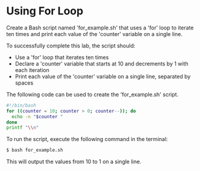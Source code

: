 # Using For Loop

Create a Bash script named 'for_example.sh' that uses a 'for' loop to iterate ten times and print each value of the 'counter' variable on a single line.

To successfully complete this lab, the script should:

- Use a 'for' loop that iterates ten times
- Declare a 'counter' variable that starts at 10 and decrements by 1 with each iteration
- Print each value of the 'counter' variable on a single line, separated by spaces

The following code can be used to create the 'for_example.sh' script.

```bash
#!/bin/bash
for ((counter = 10; counter > 0; counter--)); do
  echo -n "$counter "
done
printf "\\n"
```

To run the script, execute the following command in the terminal:

```bash
$ bash for_example.sh
```

This will output the values from 10 to 1 on a single line.
